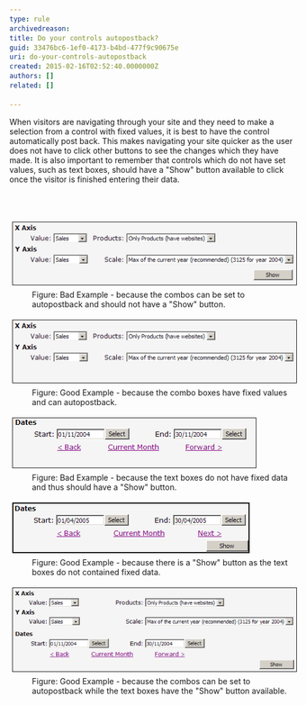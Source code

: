 ```yaml
---
type: rule
archivedreason: 
title: Do your controls autopostback?
guid: 33476bc6-1ef0-4173-b4bd-477f9c90675e
uri: do-your-controls-autopostback
created: 2015-02-16T02:52:40.0000000Z
authors: []
related: []

---
```



<p>When visitors are navigating through your site and they need 
     to make a selection from a control with fixed values, it is 
     best to have the control automatically post back. This makes 
     navigating your site quicker as the user does not have to 
     click other buttons to see the changes which they have made. 
     It is also important to remember that controls which do not 
     have set values, such as text boxes, should have a "Show" 
     button available to click once the visitor is finished 
     entering their data.
                </p>
<br><excerpt class='endintro'></excerpt><br>
<dl class="badImage"><dt> 
      <img border="1" src="../../assets/comboswithshowbutton.gif" alt="Bad" style="margin:5px;width:545px;" />
   </dt><dd>Figure: Bad Example - because the combos can be set to autopostback and should not have a "Show" button.</dd></dl><dl class="goodImage"><dt> 
      <img border="1" src="../../assets/autopostbackcombos.gif" alt="Combo boxes with fixed values" style="margin:5px;width:545px;" />
   </dt><dd>Figure: Good Example - because the combo boxes have fixed values and can autopostback.</dd></dl><dl class="badImage"><dt> 
      <img border="1" src="../../assets/textboxeswithnoshowbutton.gif" alt="Bad" style="margin:5px;width:432px;" />
   </dt><dd>Figure: Bad Example -  because the text boxes do not have fixed data and thus should have a "Show" button.</dd></dl><dl class="goodImage"><dt> 
      <img border="1" src="../../assets/textboxeswithshowbutton.gif" alt="Good" style="margin:5px;" />
   </dt><dd>Figure: Good Example -  because there is a "Show" button as the text boxes do not contained fixed data.</dd></dl><dl class="goodImage"><dt> 
      <img border="1" src="../../assets/autopostbackandshowbutton.gif" alt="Good" style="margin:5px;width:615px;" />
   </dt><dd>Figure: Good Example -  because the combos can be set to autopostback while the text boxes have the "Show" button available.</dd></dl>


